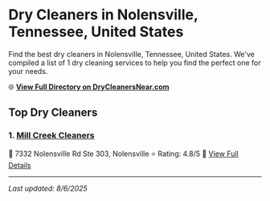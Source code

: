 # Dry Cleaners in Nolensville, Tennessee, United States

Find the best dry cleaners in Nolensville, Tennessee, United States. We've compiled a list of 1 dry cleaning services to help you find the perfect one for your needs.

🌐 **[View Full Directory on DryCleanersNear.com](https://drycleanersnear.com/city/US/Tennessee/Nolensville)**

## Top Dry Cleaners

### 1. [Mill Creek Cleaners](https://drycleanersnear.com/dryCleaner/6861efad6d1fa2e11f513ce0/mill-creek-cleaners)
📍 7332 Nolensville Rd Ste 303, Nolensville
⭐ Rating: 4.8/5
🔗 [View Full Details](https://drycleanersnear.com/dryCleaner/6861efad6d1fa2e11f513ce0/mill-creek-cleaners)


---

*Last updated: 8/6/2025*
